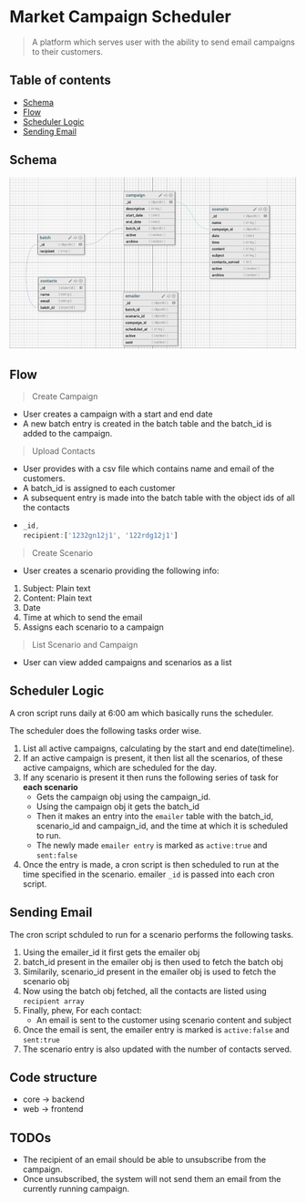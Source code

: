 # Market Campaign Scheduler
> A platform which serves user with the ability to send email campaigns to their customers.

## Table of contents
* [Schema](#schema)
* [Flow](#flow)
* [Scheduler Logic](#scheduler-logic)
* [Sending Email](#sending-email)

## Schema 
![Database Schema](./img/schema.png)

## Flow

> Create Campaign

* User creates a campaign with a start and end date
* A new batch entry is created in the batch table and the batch_id is added to the campaign. 

> Upload Contacts

* User provides with a csv file which contains name and email of the customers. 
* A batch_id is assigned to each customer
* A subsequent entry is made into the batch table with the object ids of all the contacts
* 
  ```js
  _id,
  recipient:['1232gn12j1', '122rdg12j1']

  ```
> Create Scenario

* User creates a scenario providing the following info:
1. Subject: Plain text 
2. Content: Plain text
3. Date 
4. Time at which to send the email 
5. Assigns each scenario to a campaign

> List Scenario and Campaign

* User can view added campaigns and scenarios as a list 

## Scheduler Logic

A cron script runs daily at 6:00 am which basically runs the scheduler.

The scheduler does the following tasks order wise. 

1. List all active campaigns, calculating by the start and end date(timeline). 
2. If an active campaign is present, it then list all the scenarios, of these active campaigns, which are scheduled for the day.
3. If any scenario is present it then runs the following series of task for **each scenario**
    * Gets the campaign obj using the campaign_id.
    * Using the campaign obj it gets the batch_id
    * Then it makes an entry into the `emailer` table with the batch_id, scenario_id and campaign_id,    and the time at which it is scheduled to run. 
    * The newly made `emailer entry` is marked as `active:true` and `sent:false`
4. Once the entry is made, a cron script is then scheduled to run at the time specified in the scenario.
   emailer `_id` is passed into each cron script.

## Sending Email

The cron script schduled to run for a scenario performs the following tasks.

1. Using the emailer_id it first gets the emailer obj
2. batch_id present in the emailer obj is then used to fetch the batch obj
3. Similarily, scenario_id present in the emailer obj is used to fetch the scenario obj
4. Now using the batch obj fetched, all the contacts are listed using `recipient array`
5. Finally, phew, For each contact:
   * An email is sent to the customer using scenario content and subject  
6. Once the email is sent, the emailer entry is marked is `active:false` and `sent:true`
7. The scenario entry is also updated with the number of contacts served.

## Code structure

* core -> backend
* web  -> frontend

## TODOs

* The recipient of an email should be able to unsubscribe from the campaign.
* Once unsubscribed, the system will not send them an email from the currently running campaign.


